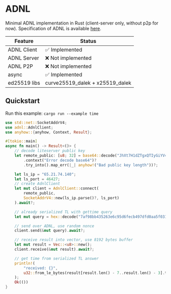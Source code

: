 # ADNL

Minimal ADNL implementation in Rust (client-server only, without p2p for now). Specification of ADNL is available [here](https://github.com/tonstack/ton-docs/blob/main/ADNL/README.md).

| Feature      | Status                          |
|--------------|---------------------------------|
| ADNL Client  | ✅ Implemented                   |
| ADNL Server  | ❌ Not implemented               |
| ADNL P2P     | ❌ Not implemented               |
| async        | ✅ Implemented                   |
| ed25519 libs | curve25519_dalek + x25519_dalek |

## Quickstart
Run this example: `cargo run --example time`

```rust
use std::net::SocketAddrV4;
use adnl::AdnlClient;
use anyhow::{anyhow, Context, Result};

#[tokio::main]
async fn main() -> Result<()> {
    // decode liteserver public key
    let remote_public: [u8; 32] = base64::decode("JhXt7H1dZTgxQTIyGiYV4f9VUARuDxFl/1kVBjLSMB8=")
        .context("Error decode base64")?
        .try_into().map_err(|_| anyhow!("Bad public key length"))?;

    let ls_ip = "65.21.74.140";
    let ls_port = 46427;
    // create AdnlClient
    let mut client = AdnlClient::connect(
        remote_public,
        SocketAddrV4::new(ls_ip.parse()?, ls_port)
    ).await?;

    // already serialized TL with gettime query
    let mut query = hex::decode("7af98bb435263e6c95d6fecb497dfd0aa5f031e7d412986b5ce720496db512052e8f2d100cdf068c7904345aad16000000000000")?;

    // send over ADNL, use random nonce
    client.send(&mut query).await?;

    // receive result into vector, use 8192 bytes buffer
    let mut result = Vec::<u8>::new();
    client.receive(&mut result).await?;

    // get time from serialized TL answer
    println!(
        "received: {}",
        u32::from_le_bytes(result[result.len() - 7..result.len() - 3].try_into()?)
    );
    Ok(())
}

```
